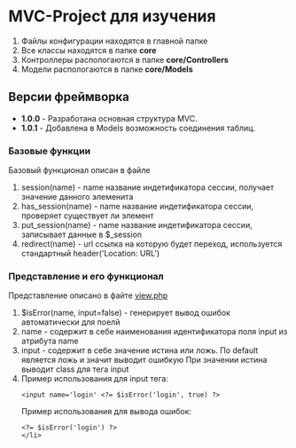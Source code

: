 <h1>MVC-Project для изучения</h1>
<ol>
    <li>Файлы конфигурации находятся в главной папке</li>
    <li>Все классы находятся в папке <b>core</b></li>
    <li>Контроллеры распологаются в папке <b>core/Controllers</b></li>
    <li>Модели распологаются в папке <b>core/Models</b></li>
</ol>

<h2>Версии фреймворка</h2>
<ul>
    <li><b>1.0.0</b> - Разработана основная структура MVC.</li>
    <li><b>1.0.1</b> - Добавлена в Models возможность соединения таблиц.</li>
</ul>

<h3>Базовые функции</h3>
<p>
    Базовый функционал описан в файле <a href="./core/basefunction.php"></a> </p>
<ol> 
    <li>session(name) - name название индетификатора сессии, получает значение данного элеменита</li>
    <li>has_session(name) - name название индетификатора сессии, проверяет существует ли элемент</li>
    <li>put_session(name) - name название индетификатора сессии, записывает данные в $_session</li>
    <li>redirect(name) - url ссылка на которую будет переход, используется стандартный header('Location: URL')</li>
</ol>    
<h3>Представление и его функционал</h3>
<p>Представление описано в файте <a href="./core/view.php">view.php</a></p>
<ol>
    <li>$isError(name, input=false) - генерирует вывод ошибок автоматически для поелй</li>
    <li>name - содержит в себе наименования идентификатора поля input  из атрибута name</li>
    <li>input  - содержит в себе значение истина или ложь. По default является ложь и значит
    выводит ошибкую При значении истина выводит class для тега input</li>
    <li>
Пример использования для input тега:

    <input name='login' <?= $isError('login', true) ?>
Пример использования для вывода ошибок:

    <?= $isError('login') ?>
    </li>
</ol>

